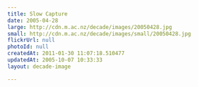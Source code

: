 ```yaml
---
title: Slow Capture
date: 2005-04-28
large: http://cdn.m.ac.nz/decade/images/20050428.jpg
small: http://cdn.m.ac.nz/decade/images/small/20050428.jpg
flickrUrl: null
photoId: null
createdAt: 2011-01-30 11:07:18.510477
updatedAt: 2005-10-07 10:33:33
layout: decade-image

---
```


